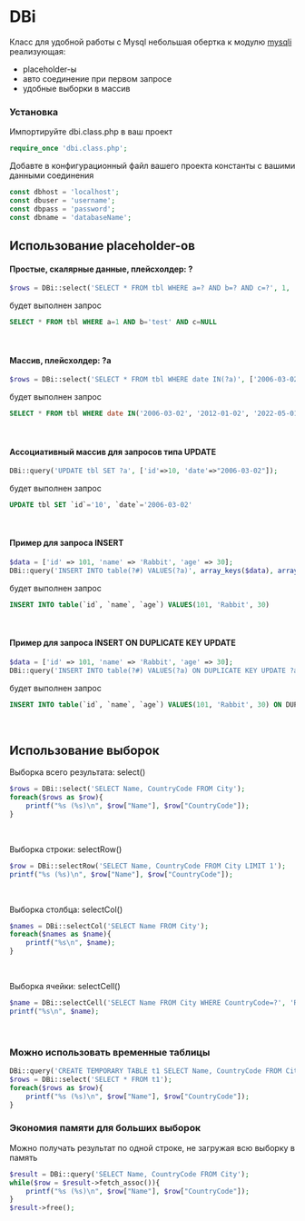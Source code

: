# DBi
Класс для удобной работы с Mysql
небольшая обертка к модулю [mysqli](https://www.php.net/manual/ru/book.mysqli.php)
реализующая:
* placeholder-ы
* авто соединение при первом запросе
* удобные выборки в массив

### Установка
Импортируйте dbi.class.php в ваш проект
```php
require_once 'dbi.class.php';
```

Добавте в конфигурационный файл вашего проекта константы с вашими данными соединения
```php
const dbhost = 'localhost';
const dbuser = 'username';
const dbpass = 'password';
const dbname = 'databaseName';
```

## Использование placeholder-ов
#### Простые, скалярные данные, плейсхолдер: ?
```php
$rows = DBi::select('SELECT * FROM tbl WHERE a=? AND b=? AND c=?', 1, 'test', null);
```
будет выполнен запрос
```sql
SELECT * FROM tbl WHERE a=1 AND b='test' AND c=NULL
```
<br/>

#### Массив, плейсхолдер: ?a
```php
$rows = DBi::select('SELECT * FROM tbl WHERE date IN(?a)', ['2006-03-02', '2012-01-02', '2022-05-01']);
```
будет выполнен запрос
```sql
SELECT * FROM tbl WHERE date IN('2006-03-02', '2012-01-02', '2022-05-01')
```
<br/>

#### Ассоциативный массив для запросов типа UPDATE
```php
DBi::query('UPDATE tbl SET ?a', ['id'=>10, 'date'=>"2006-03-02"]);
```
будет выполнен запрос
```sql
UPDATE tbl SET `id`='10', `date`='2006-03-02'
```
<br/>

#### Пример для запроса INSERT
```php
$data = ['id' => 101, 'name' => 'Rabbit', 'age' => 30];
DBi::query('INSERT INTO table(?#) VALUES(?a)', array_keys($data), array_values($data));
```
будет выполнен запрос
```sql
INSERT INTO table(`id`, `name`, `age`) VALUES(101, 'Rabbit', 30)
```
<br/>

#### Пример для запроса INSERT ON DUPLICATE KEY UPDATE
```php
$data = ['id' => 101, 'name' => 'Rabbit', 'age' => 30];
DBi::query('INSERT INTO table(?#) VALUES(?a) ON DUPLICATE KEY UPDATE ?a', array_keys($data), array_values($data), $data);
```
будет выполнен запрос
```sql
INSERT INTO table(`id`, `name`, `age`) VALUES(101, 'Rabbit', 30) ON DUPLICATE KEY UPDATE `id`='101', `name`='Rabbit', `age`='30'
```
<br/>

## Использование выборок
Выборка всего результата: select()
```php
$rows = DBi::select('SELECT Name, CountryCode FROM City');
foreach($rows as $row){
    printf("%s (%s)\n", $row["Name"], $row["CountryCode"]);
}
```
<br/>

Выборка строки: selectRow()
```php
$row = DBi::selectRow('SELECT Name, CountryCode FROM City LIMIT 1');
printf("%s (%s)\n", $row["Name"], $row["CountryCode"]);
```
<br/>

Выборка столбца: selectCol()
```php
$names = DBi::selectCol('SELECT Name FROM City');
foreach($names as $name){
    printf("%s\n", $name);
}
```
<br/>

Выборка ячейки: selectCell()
```php
$name = DBi::selectCell('SELECT Name FROM City WHERE CountryCode=?', 'RU');
printf("%s\n", $name);
```
<br/>

### Можно использовать временные таблицы
```php
DBi::query('CREATE TEMPORARY TABLE t1 SELECT Name, CountryCode FROM City');
$rows = DBi::select('SELECT * FROM t1');
foreach($rows as $row){
    printf("%s (%s)\n", $row["Name"], $row["CountryCode"]);
}
```

### Экономия памяти для больших выборок
Можно получать результат по одной строке, не загружая всю выборку в память
```php
$result = DBi::query('SELECT Name, CountryCode FROM City');
while($row = $result->fetch_assoc()){
	printf("%s (%s)\n", $row["Name"], $row["CountryCode"]);
}
$result->free();
```